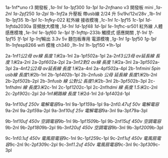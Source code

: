1a-1nf*uno r3 開發板 ,*1a-1nl    1a-1pf*300  *1a-1pl
1a-2nf*nano  v3  開發板 mini  ,*1a-2nl    1a-2pf*250  *1a-2pl
1b-1nf*2a 升壓板 帶usb線  2/24 升 5v/9v/12v/28v ,*1b-1nl    1b-1pf*35  *1b-1pl
1c-1nf*ky-022  紅外線 接收模塊 ,*1c-1nl    1c-1pf*15  *1c-1pl
1d-1nf*tda2030a 音頻放大模塊 ,*1d-1nl    1d-1pf*48  *1d-1pl
1e-1nf*hc-sr501  紅外線  人體感應模塊 ,*1e-1nl    1e-1pf*60  *1e-1pl
1f-1nf*ttp-233b 觸摸式  感應開關 ,*1f-1nl    1f-1pf*15  *1f-1pl
1g-1nf*輸出 3.3v  5v 麵包板專用  電源模塊 ,*1g-1nl    1g-1pf*50  *1g-1pl
1h-1nf*esp8266  wifi 模塊 ch340 ,*1h-1nl    1h-1pf*150  *1h-1pl

2a-1nf*1公2母 av線 長度 1米*2a-1nl    2a-1pf*50*2a-1pl
2a-2nf*3公3母 av延長線 長度 1米*2a-2nl    2a-2pf*60*2a-2pl
2a-3nf*2對2  av線 長度 1米*2a-3nl    2a-3pf*50*2a-3pl
2a-4nf*2公2母 av延長線 長度 1米*2a-4nl    2a-4pf*50*2a-4pl
2b-1nf*mini 5pin usb線 長度1米*2b-1nl    2b-1pf*40*2b-1pl
2b-2nf*usb  公母 延長線 長度1米*2b-2nl    2b-2pf*50*2b-2pl
2b-3nf*usb 線  公對公 長度1米*2b-3nl    2b-3pf*50*2b-3pl
2c-1nf*hdmi 線 長度3米*2c-1nl    2c-1pf*120*2c-1pl
2c-2nf*hdmi 線 長度 1.5米*2c-2nl    2c-2pf*90*2c-2pl
2d-1nf*網路線 長度 1米*2d-1nl    2d-1pf*40*2d-1pl


9a-1nf*10uf 250v 電解電容*9a-1nl    9a-1pf*15*9a-1pl
9a-2nf*0.47uf  50v 電解電容*9a-2nl    9a-2pf*5*9a-2pl
9a-3nf*10uf  25v 電解電容*9a-3nl    9a-3pf*7*9a-3pl


9b-1nf*10uf 450v 空調電容*9b-1nl    9b-1pf*150*9b-1pl
9b-2nf*15uf 450v 空調電容*9b-2nl    9b-2pf*180*9b-2pl
9b-3nf*20uf 450v 空調電容*9b-3nl    9b-3pf*200*9b-3pl

9c-1nf*0.1uf  450v  電風扇電容*9c-1nl    9c-1pf*25*9c-1pl
9c-2nf*1uf  450v  電風扇電容*9c-2nl    9c-2pf*30*9c-2pl
9c-3nf*1.2uf  450v  電風扇電容*9c-3nl    9c-3pf*30*9c-3pl

